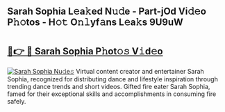 ## Sarah Sophia L𝚎a𝚔ed N𝚞𝚍e - Part-jOd Vi𝚍𝚎o P𝚑𝚘tos - H𝚘𝚝 O𝚗𝚕yf𝚊ns L𝚎a𝚔s 9U9uW

# <h2><a href="http://kf9c39.oniu.top/?m=Sarah+Sophia">🔗👉 🔴 Sarah Sophia P𝚑ot𝚘𝚜 V𝚒d𝚎o</a></h2>

[![Sarah Sophia Nu𝚍e𝚜](https://i.imgur.com/0qMVB7G.gif)](http://kf9c39.oniu.top/?m=Sarah+Sophia)
Virtual content creator and entertainer Sarah Sophia, recognized for distributing dance and lifestyle inspiration through trending dance trends and short videos. Gifted fire eater Sarah Sophia, famed for their exceptional skills and accomplishments in consuming fire safely.  
